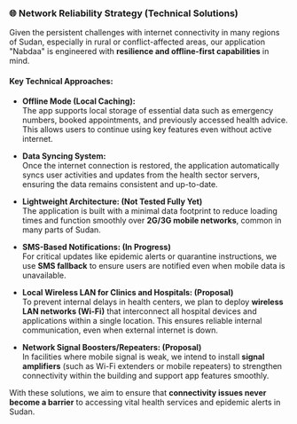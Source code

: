 ### 🌐 Network Reliability Strategy (Technical Solutions)

Given the persistent challenges with internet connectivity in many regions of Sudan, especially in rural or conflict-affected areas, our application "Nabdaa" is engineered with **resilience and offline-first capabilities** in mind.

#### Key Technical Approaches:

- **Offline Mode (Local Caching):**  
  The app supports local storage of essential data such as emergency numbers, booked appointments, and previously accessed health advice. This allows users to continue using key features even without active internet.

- **Data Syncing System:**  
  Once the internet connection is restored, the application automatically syncs user activities and updates from the health sector servers, ensuring the data remains consistent and up-to-date.

- **Lightweight Architecture: (Not Tested Fully Yet)**  
  The application is built with a minimal data footprint to reduce loading times and function smoothly over **2G/3G mobile networks**, common in many parts of Sudan.

- **SMS-Based Notifications: (In Progress)**  
  For critical updates like epidemic alerts or quarantine instructions, we use **SMS fallback** to ensure users are notified even when mobile data is unavailable.

- **Local Wireless LAN for Clinics and Hospitals: (Proposal)**  
  To prevent internal delays in health centers, we plan to deploy **wireless LAN networks (Wi-Fi)** that interconnect all hospital devices and applications within a single location. This ensures reliable internal communication, even when external internet is down.

- **Network Signal Boosters/Repeaters: (Proposal)**  
  In facilities where mobile signal is weak, we intend to install **signal amplifiers** (such as Wi-Fi extenders or mobile repeaters) to strengthen connectivity within the building and support app features smoothly.

With these solutions, we aim to ensure that **connectivity issues never become a barrier** to accessing vital health services and epidemic alerts in Sudan.
